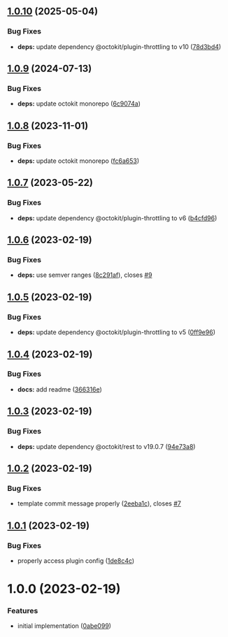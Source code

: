 ## [1.0.10](https://github.com/semantic-release-extras/verified-git-commit/compare/v1.0.9...v1.0.10) (2025-05-04)


### Bug Fixes

* **deps:** update dependency @octokit/plugin-throttling to v10 ([78d3bd4](https://github.com/semantic-release-extras/verified-git-commit/commit/78d3bd4fd0cd4a2da4de347e1aa280d57100dda9))

## [1.0.9](https://github.com/semantic-release-extras/verified-git-commit/compare/v1.0.8...v1.0.9) (2024-07-13)


### Bug Fixes

* **deps:** update octokit monorepo ([6c9074a](https://github.com/semantic-release-extras/verified-git-commit/commit/6c9074aad4eb92ca4da1be46726c526049d62cff))

## [1.0.8](https://github.com/semantic-release-extras/verified-git-commit/compare/v1.0.7...v1.0.8) (2023-11-01)


### Bug Fixes

* **deps:** update octokit monorepo ([fc6a653](https://github.com/semantic-release-extras/verified-git-commit/commit/fc6a653b63cb524eb3eea3a1fecf15115da67ca4))

## [1.0.7](https://github.com/semantic-release-extras/verified-git-commit/compare/v1.0.6...v1.0.7) (2023-05-22)


### Bug Fixes

* **deps:** update dependency @octokit/plugin-throttling to v6 ([b4cfd96](https://github.com/semantic-release-extras/verified-git-commit/commit/b4cfd96e359902e10c880d1d4c90e2bdde18cbc0))

## [1.0.6](https://github.com/semantic-release-extras/verified-git-commit/compare/v1.0.5...v1.0.6) (2023-02-19)


### Bug Fixes

* **deps:** use semver ranges ([8c291af](https://github.com/semantic-release-extras/verified-git-commit/commit/8c291af506543f61596d2e3a78b1b45f6107a76f)), closes [#9](https://github.com/semantic-release-extras/verified-git-commit/issues/9)

## [1.0.5](https://github.com/semantic-release-extras/verified-git-commit/compare/v1.0.4...v1.0.5) (2023-02-19)


### Bug Fixes

* **deps:** update dependency @octokit/plugin-throttling to v5 ([0ff9e96](https://github.com/semantic-release-extras/verified-git-commit/commit/0ff9e9621e0072965ae02658bf3f69990f76332a))

## [1.0.4](https://github.com/semantic-release-extras/verified-git-commit/compare/v1.0.3...v1.0.4) (2023-02-19)


### Bug Fixes

* **docs:** add readme ([366316e](https://github.com/semantic-release-extras/verified-git-commit/commit/366316e227cc0229655042c9bfb799c2c3957d5b))

## [1.0.3](https://github.com/semantic-release-extras/verified-git-commit/compare/v1.0.2...v1.0.3) (2023-02-19)


### Bug Fixes

* **deps:** update dependency @octokit/rest to v19.0.7 ([94e73a8](https://github.com/semantic-release-extras/verified-git-commit/commit/94e73a83b359358fa59de6b922f4ee63d8742941))

## [1.0.2](https://github.com/semantic-release-extras/verified-git-commit/compare/v1.0.1...v1.0.2) (2023-02-19)


### Bug Fixes

* template commit message properly ([2eeba1c](https://github.com/semantic-release-extras/verified-git-commit/commit/2eeba1c3c7babee8a17c9b39a07a8511f770d40f)), closes [#7](https://github.com/semantic-release-extras/verified-git-commit/issues/7)

## [1.0.1](https://github.com/semantic-release-extras/verified-git-commit/compare/v1.0.0...v1.0.1) (2023-02-19)


### Bug Fixes

* properly access plugin config ([1de8c4c](https://github.com/semantic-release-extras/verified-git-commit/commit/1de8c4c1761c94bf658e6dde6b49b935538dedef))

# 1.0.0 (2023-02-19)


### Features

* initial implementation ([0abe099](https://github.com/semantic-release-extras/verified-git-commit/commit/0abe0995a8cef7308d3528ad91556102276cfed3))
